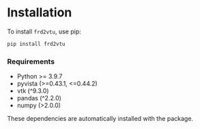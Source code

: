 # Installation

To install `frd2vtu`, use pip:

```bash
pip install frd2vtu
```

### Requirements

- Python >= 3.9.7
- pyvista (>=0.43.1, <=0.44.2)
- vtk (^9.3.0)
- pandas (^2.2.0)
- numpy (>2.0.0)

These dependencies are automatically installed with the package.
